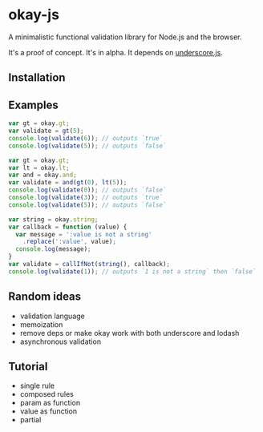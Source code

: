 # okay-js

A minimalistic functional validation library for Node.js and the browser.

It's a proof of concept. It's in alpha. It depends on [underscore.js](http://underscorejs.org/).

## Installation

## Examples

```javascript
var gt = okay.gt;
var validate = gt(5);
console.log(validate(6)); // outputs `true`
console.log(validate(5)); // outputs `false`
```

```javascript
var gt = okay.gt;
var lt = okay.lt;
var and = okay.and;
var validate = and(gt(0), lt(5));
console.log(validate(0)); // outputs `false`
console.log(validate(3)); // outputs `true`
console.log(validate(5)); // outputs `false`
```

```javascript
var string = okay.string;
var callback = function (value) {
  var message = ':value is not a string'
    .replace(':value', value);
  console.log(message);
}
var validate = callIfNot(string(), callback);
console.log(validate(1)); // outputs `1 is not a string` then `false`
```

## Random ideas

* validation language
* memoization
* remove deps or make okay work with both underscore and lodash
* asynchronous validation

## Tutorial

* single rule
* composed rules
* param as function
* value as function
* partial
